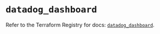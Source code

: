 # `datadog_dashboard`

Refer to the Terraform Registry for docs: [`datadog_dashboard`](https://registry.terraform.io/providers/datadog/datadog/3.59.0/docs/resources/dashboard).
